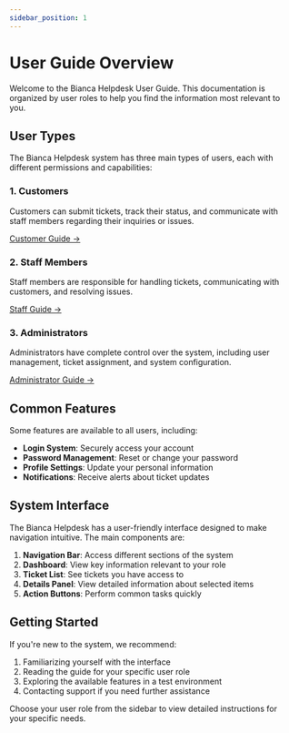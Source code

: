 ```yaml
---
sidebar_position: 1
---
```


# User Guide Overview

Welcome to the Bianca Helpdesk User Guide. This documentation is organized by user roles to help you find the information most relevant to you.

## User Types

The Bianca Helpdesk system has three main types of users, each with different permissions and capabilities:

### 1. Customers

Customers can submit tickets, track their status, and communicate with staff members regarding their inquiries or issues.

[Customer Guide →](./customer.md)

### 2. Staff Members

Staff members are responsible for handling tickets, communicating with customers, and resolving issues.

[Staff Guide →](./staff.md)

### 3. Administrators

Administrators have complete control over the system, including user management, ticket assignment, and system configuration.

[Administrator Guide →](./admin.md)

## Common Features

Some features are available to all users, including:

- **Login System**: Securely access your account
- **Password Management**: Reset or change your password
- **Profile Settings**: Update your personal information
- **Notifications**: Receive alerts about ticket updates

## System Interface

The Bianca Helpdesk has a user-friendly interface designed to make navigation intuitive. The main components are:

1. **Navigation Bar**: Access different sections of the system
2. **Dashboard**: View key information relevant to your role
3. **Ticket List**: See tickets you have access to
4. **Details Panel**: View detailed information about selected items
5. **Action Buttons**: Perform common tasks quickly

## Getting Started

If you're new to the system, we recommend:

1. Familiarizing yourself with the interface
2. Reading the guide for your specific user role
3. Exploring the available features in a test environment
4. Contacting support if you need further assistance

Choose your user role from the sidebar to view detailed instructions for your specific needs.
